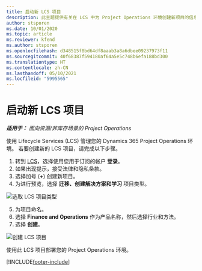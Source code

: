 ```yaml
---
title: 启动新 LCS 项目
description: 此主题提供有关在 LCS 中为 Project Operations 环境创建新项目的信息。
author: stsporen
ms.date: 10/01/2020
ms.topic: article
ms.reviewer: kfend
ms.author: stsporen
ms.openlocfilehash: d348515f8bd64df8aaab3a8a6dbee09237973f11
ms.sourcegitcommit: 40f68387f594180af64a5e5c748b6efa188bd300
ms.translationtype: HT
ms.contentlocale: zh-CN
ms.lasthandoff: 05/10/2021
ms.locfileid: "5995565"
---
```

# <a name="start-a-new-lcs-project"></a>启动新 LCS 项目

_**适用于：** 面向资源/非库存场景的 Project Operations_

使用 Lifecycle Services (LCS) 管理您的 Dynamics 365 Project Operations 环境。 若要创建新的 LCS 项目，请完成以下步骤。

1. 转到 [LCS](https://lcs.dynamics.com/Logon/Index)，选择使用您用于订阅的帐户 **登录**。
2. 如果出现提示，接受法律和隐私条款。
3. 选择加号 (**+**) 创建新项目。
4. 为进行预览，选择 **迁移、创建解决方案和学习** 项目类型。

  ![选取 LCS 项目类型](./media/create-lcs-1.png)

5. 为项目命名。 
6. 选择 **Finance and Operations** 作为产品名称，然后选择行业和方法。 
7. 选择 **创建**。

![创建 LCS 项目](./media/create-lcs-2.png)

使用此 LCS 项目部署您的 Project Operations 环境。



[!INCLUDE[footer-include](../includes/footer-banner.md)]